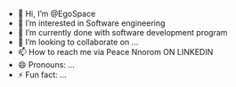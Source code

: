 - 👋 Hi, I’m @EgoSpace
- 👀 I’m interested in Software engineering
- 🌱 I’m currently done with software development program
- 💞️ I’m looking to collaborate on ...
- 📫 How to reach me via Peace Nnorom ON LINKEDIN
- 😄 Pronouns: ...
- ⚡ Fun fact: ...

<!---
PeaceEgo/PeaceEgo is a ✨ special ✨ repository because its `README.md` (this file) appears on your GitHub profile.
You can click the Preview link to take a look at your changes.
--->
